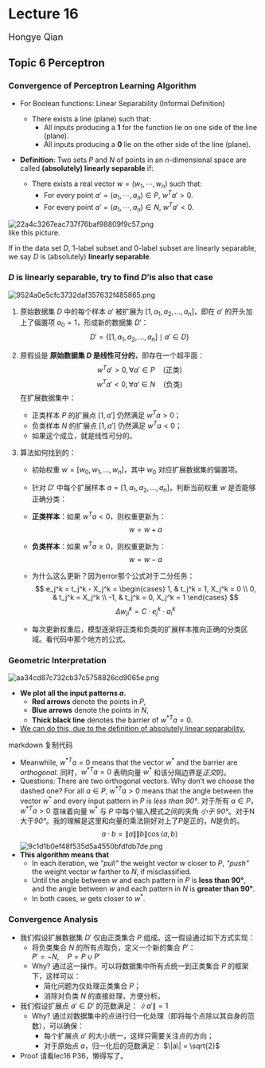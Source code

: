 # Lecture 16
<font size="4">Hongye Qian</font> 

## Topic 6 Perceptron
### Convergence of Perceptron Learning Algorithm
- For Boolean functions: Linear Separability (Informal Definition)  
  - There exists a line (plane) such that:  
    - All inputs producing a **1** for the function lie on one side of the line (plane).  
    - All inputs producing a **0** lie on the other side of the line (plane).  

- **Definition**: Two sets $P$ and $N$ of points in an $n$-dimensional space are called **(absolutely) linearly separable** if:  
  - There exists a real vector $w = (w_1, \cdots, w_n)$ such that:  
    - For every point $a' = (a_1, \cdots, a_n) \in P$, $w^T a' > 0$.  
    - For every point $a' = (a_1, \cdots, a_n) \in N$, $w^T a' < 0$.  

![22a4c3267eac737f76baf98809f9c57.png](https://s2.loli.net/2024/11/28/lBDy3P26SmoWgQ8.png)  
like this picture.  

If in the data set $D$, 1-label subset and 0-label subset are linearly separable, we say $D$ is (absolutely) **linearly separable**.

### $D$ is linearly separable, try to find $D'$is also that case
![9524a0e5cfc3732daf357632f485865.png](https://s2.loli.net/2024/11/28/nYJXVphLyEiQN3r.png)
1. 原始数据集 $D$ 中的每个样本 $a'$ 被扩展为 $[1, a_1, a_2, \dots, a_n]$，即在 $a'$ 的开头加上了偏置项 $a_0 = 1$，形成新的数据集 $D'$：
   $$
   D' = \{[1, a_1, a_2, \dots, a_n] \mid a' \in D\}
   $$

2. 原假设是 **原始数据集 $D$ 是线性可分的**，即存在一个超平面：
   $$
   w^T a' > 0, \forall a' \in P \quad \text{(正类)}
   $$
   $$
   w^T a' < 0, \forall a' \in N \quad \text{(负类)}
   $$
   在扩展数据集中：
   - 正类样本 $P$ 的扩展点 $[1, a']$ 仍然满足 $w^T a > 0$；
   - 负类样本 $N$ 的扩展点 $[1, a']$ 仍然满足 $w^T a < 0$；
   - 如果这个成立，就是线性可分的。

3. 算法如何找到的：
   - 初始权重 $w = [w_0, w_1, \dots, w_n]$，其中 $w_0$ 对应扩展数据集的偏置项。
   - 针对 $D'$ 中每个扩展样本 $a = [1, a_1, a_2, \dots, a_n]$，判断当前权重 $w$ 是否能够正确分类：
   - **正类样本**：如果 $w^T a < 0$，则权重更新为：
    $$
    w = w + a
    $$
   - **负类样本**：如果 $w^T a \geq 0$，则权重更新为：
    $$
    w = w - a
    $$
   - 为什么这么更新？因为error那个公式对于二分任务：
$$
e_j^k = t_j^k - X_j^k =
\begin{cases}
1, & t_j^k = 1, X_j^k = 0 \\
0, & t_j^k = X_j^k \\
-1, & t_j^k = 0, X_j^k = 1
\end{cases}
$$
$$
   \Delta w_{ji}^k = C \cdot e_j^k \cdot a_i^k
$$


    - 每次更新权重后，模型逐渐将正类和负类的扩展样本推向正确的分类区域。看代码中那个地方的公式。

### Geometric Interpretation
![aa34cd87c732cb37c5758826cd9065e.png](https://s2.loli.net/2024/11/28/8JoxpGb9PRdAtBE.png)
- **We plot all the input patterns $a$.**
  - **Red arrows** denote the points in $P$,
  - **Blue arrows** denote the points in $N$,
  - **Thick black line** denotes the barrier of $w^{*T} a = 0$.
- <u>We can do this, due to the definition of absolutely linear separability. </u>

markdown
复制代码
- Meanwhile, $w^{*T} a = 0$ means that the vector $w^*$ and the barrier are *orthogonal*.   同时，$w^{*T} a = 0$ 表明向量 $w^*$ 和该分隔边界是*正交*的。
- Questions: There are two orthogonal vectors. Why don’t we choose the dashed one?
  For all $a \in P$, $w^{*T} a > 0$ means that the angle between the vector $w^*$ and every input pattern in $P$ is *less than 90°*. 对于所有 $a \in P$，$w^{*T} a > 0$ 意味着向量 $w^*$ 与 $P$ 中每个输入模式之间的夹角 *小于 90°*。对于N大于*90°*。我的理解是这里和向量的乘法刚好对上了$P$是正的，$N$是负的。
  $$
  a \cdot b = \|a\|\|b\| \cos\langle a, b \rangle
  $$
![9c1d1b0ef48f535d5a4550bfdfdb7de.png](https://s2.loli.net/2024/11/28/ktpAiBaPDeLsudU.png)
- **This algorithm means that**  
  - In each iteration, we *"pull"* the weight vector $w$ closer to $P$, *"push"* the weight vector $w$ farther to $N$, if misclassified.  
  - Until the angle between $w$ and each pattern in $P$ is **less than 90°**, and the angle between $w$ and each pattern in $N$ is **greater than 90°**.  
  - In both cases, $w$ gets closer to $w^*$.  


### Convergence Analysis
- 我们假设扩展数据集 $D'$ 仅由正类集合 $P$ 组成。这一假设通过如下方式实现：
  - 将负类集合 $N$ 的所有点取负，定义一个新的集合 $P'$：  
  $P' = -N, \quad P = P \cup P'$
  - Why?
    通过这一操作，可以将数据集中所有点统一到正类集合 $P$ 的框架下，这样可以：
    - 简化问题为仅处理正类集合 $P$；
    - 消除对负类 $N$ 的直接处理，方便分析。
- 我们假设扩展点 $a' \in D'$ 的范数满足：
$\|a'\| = 1$
    - Why?
    通过对数据集中的点进行归一化处理（即将每个点除以其自身的范数），可以确保：
        - 每个扩展点 $a'$ 的大小统一，这样只需要关注点的方向；
        - 对于原始点 $a$，归一化后的范数满足：
  $\|a\| = \sqrt{2}$
- Proof 请看lec16 P36，懒得写了。













